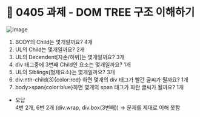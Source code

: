 # 🍎 0405 과제 - DOM TREE 구조 이해하기
![image](https://user-images.githubusercontent.com/84116709/161703765-6e77bf4a-a4c9-497c-94b8-d9ab5de389e3.png)

1. BODY의 Child는 몇개일까요? 4개
2. UL의 Child는 몇개일까요? 2개
3. UL의 Decendent[자손/하위]는 몇개일까요? 3개
4. div 태그중에 3번째 Child인 요소는 몇개일까요? 1개    
5. UL의 Siblings(형제요소)는 몇개일까요? 3개   
6. div:nth-child(3){color:red} 하면 몇개의 div 태그가 빨간 글씨가 될까요? 1개   
7. body>span{color:blue}하면 몇개의 span 태그가 파란 글씨가 될까요? 1개   

* 오답   
4번 2개, 6번 2개 (div.wrap, div.box(3번째)) -> 문제를 제대로 이해 못함
